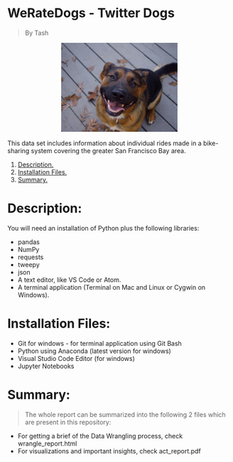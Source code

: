 # WeRateDogs - Twitter Dogs
>By Tash


<p align="center">
<img max-height=200 height=200 src="https://github.com/ciph3rwoman/Twitter-Dogs/blob/master/dog.PNG"/>
</p>

This data set includes information about individual rides made in a bike-sharing system covering the greater San Francisco Bay area.

1. [ Description. ](#desc)
2. [ Installation Files. ](#usage)
3. [ Summary. ](#files)


# Description:
<a name="desc"></a>
You will need an installation of Python
plus the following libraries:

* pandas
* NumPy
* requests
* tweepy
* json
* A text editor, like VS Code or Atom.
* A terminal application (Terminal on Mac and Linux or Cygwin on Windows).

# Installation Files:
<a name="usage"></a>
* Git for windows - for terminal application using Git Bash
* Python using Anaconda (latest version for windows)
* Visual Studio Code Editor (for windows)
* Jupyter Notebooks 

# Summary:
<a name="files"></a>
>The whole report can be summarized into the following 2 files which are present in this repository:

* For getting a brief of the Data Wrangling process, check wrangle_report.html
* For visualizations and important insights, check act_report.pdf



